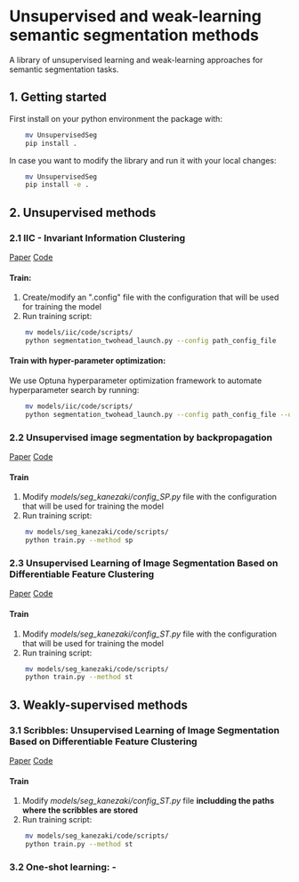# Unsupervised and weak-learning semantic segmentation methods
A library of unsupervised learning and weak-learning approaches for semantic segmentation tasks.

## 1. Getting started
First install on your python environment the package with:
```bash
    mv UnsupervisedSeg
    pip install .
```
In case you want to modify the library and run it with your local changes:
```bash
    mv UnsupervisedSeg
    pip install -e .
```

## 2. Unsupervised methods
### 2.1 IIC - Invariant Information Clustering
[Paper](https://arxiv.org/abs/1807.06653) [Code](https://github.com/xu-ji/IIC)
#### Train:
1. Create/modify an ".config" file with the configuration that will be used for training the model
2. Run training script:
```bash
    mv models/iic/code/scripts/
    python segmentation_twohead_launch.py --config path_config_file
```
#### Train with hyper-parameter optimization:
We use Optuna hyperparameter optimization framework to automate hyperparameter search by running:
```bash
    mv models/iic/code/scripts/
    python segmentation_twohead_launch.py --config path_config_file --optuna
```
### 2.2 Unsupervised image segmentation by backpropagation
[Paper](https://kanezaki.github.io/pytorch-unsupervised-segmentation/ICASSP2018_kanezaki.pdf) [Code](https://github.com/kanezaki/pytorch-unsupervised-segmentation)
#### Train
1. Modify *models/seg_kanezaki/config_SP.py* file with the configuration that will be used for training the model
2. Run training script:
```bash
    mv models/seg_kanezaki/code/scripts/
    python train.py --method sp
```

### 2.3 Unsupervised Learning of Image Segmentation Based on Differentiable Feature Clustering
[Paper](https://arxiv.org/abs/2007.09990) [Code](https://github.com/kanezaki/pytorch-unsupervised-segmentation-tip)
#### Train
1. Modify *models/seg_kanezaki/config_ST.py* file with the configuration that will be used for training the model
2. Run training script:
```bash
    mv models/seg_kanezaki/code/scripts/
    python train.py --method st
```


## 3. Weakly-supervised methods
### 3.1 Scribbles: Unsupervised Learning of Image Segmentation Based on Differentiable Feature Clustering
[Paper](https://arxiv.org/abs/2007.09990) [Code](https://github.com/kanezaki/pytorch-unsupervised-segmentation-tip)
#### Train
1. Modify *models/seg_kanezaki/config_ST.py* file **includding the paths where the scribbles are stored**
2. Run training script:
```bash
    mv models/seg_kanezaki/code/scripts/
    python train.py --method st
```
### 3.2 One-shot learning: -
